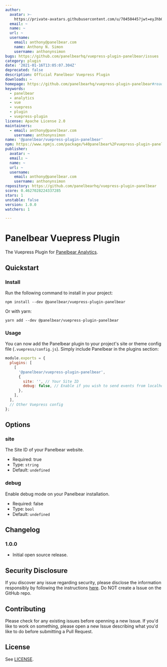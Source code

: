 ```yaml
---
author:
  avatar: >-
    https://private-avatars.githubusercontent.com/u/70450445?jwt=eyJhbGciOiJIUzI1NiIsInR5cCI6IkpXVCJ9.eyJpc3MiOiJnaXRodWIuY29tIiwiYXVkIjoicmF3LmdpdGh1YnVzZXJjb250ZW50LmNvbSIsImtleSI6ImtleTEiLCJleHAiOjE3MzQ2NzM4MDAsIm5iZiI6MTczNDY3MjYwMCwicGF0aCI6Ii91LzcwNDUwNDQ1In0.o79gk3ToBNIwiyFVL02ttmLpP_xBbAOwLkrEtPz_WY8&v=4
  email: ~
  name: ~
  url: ~
  username:
    email: anthony@panelbear.com
    name: Anthony N. Simon
    username: anthonynsimon
bugs: https://github.com/panelbearhq/vuepress-plugin-panelbear/issues
category: plugin
date: '2021-01-16T13:05:07.304Z'
deprecated: false
description: Official Panelbear Vuepress Plugin
downloads: ~
homepage: https://github.com/panelbearhq/vuepress-plugin-panelbear#readme
keywords:
  - panelbear
  - analytics
  - vue
  - vuepress
  - plugin
  - vuepress-plugin
license: Apache License 2.0
maintainers:
  - email: anthony@panelbear.com
    username: anthonynsimon
name: '@panelbear/vuepress-plugin-panelbear'
npm: https://www.npmjs.com/package/%40panelbear%2Fvuepress-plugin-panelbear
publisher:
  avatar: ~
  email: ~
  name: ~
  url: ~
  username:
    email: anthony@panelbear.com
    username: anthonynsimon
repository: https://github.com/panelbearhq/vuepress-plugin-panelbear
score: 0.4627028224337285
stars: 1
unstable: false
version: 1.0.0
watchers: 1

---
```


# Panelbear Vuepress Plugin

The Vuepress Plugin for [Panelbear Analytics](https://panelbear.com).

## Quickstart

### Install

Run the following command to install in your project:

```
npm install --dev @panelbear/vuepress-plugin-panelbear
```

Or with yarn:

```
yarn add --dev @panelbear/vuepress-plugin-panelbear
```

### Usage

You can now add the Panelbear plugin to your project's site or theme config file (`.vuepress/config.js`). Simply include Panelbear in the plugins section:

```javascript
module.exports = {
  plugins: [
    [
      '@panelbear/vuepress-plugin-panelbear',
      {
        site: '', // Your Site ID
        debug: false, // Enable if you wish to send events from localhost / log to console
      },
    ],
  ],
  // Other Vuepress config
};
```

## Options

### site

The Site ID of your Panelbear website.

- Required: true
- Type: `string`
- Default: `undefined`

### debug

Enable debug mode on your Panelbear installation.

- Required: false
- Type: `bool`
- Default: `undefined`

## Changelog

### 1.0.0

- Initial open source release.

## Security Disclosure

If you discover any issue regarding security, please disclose the information responsibly by following the instructions [here](https://panelbear.com/security/). Do NOT create a Issue on the GitHub repo.

## Contributing

Please check for any existing issues before openning a new Issue. If you'd like to work on something, please open a new Issue describing what you'd like to do before submitting a Pull Request.

## License

See [LICENSE](https://github.com/panelbearhq/vuepress-plugin-panelbear/blob/master/LICENSE).
